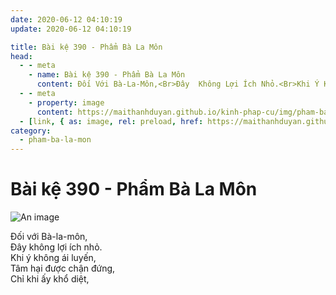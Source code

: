 ```yaml
---
date: 2020-06-12 04:10:19
update: 2020-06-12 04:10:19

title: Bài kệ 390 - Phẩm Bà La Môn
head:
  - - meta
    - name: Bài kệ 390 - Phẩm Bà La Môn
      content: Ðối Với Bà-La-Môn,<Br>Ðây  Không Lợi Ích Nhỏ.<Br>Khi Ý Không Ái Luyến,<Br>Tâm Hại Được Chận Đứng,<Br>Chỉ Khi Ấy Khổ Diệt,<Br>
  - - meta
    - property: image
      content: https://maithanhduyan.github.io/kinh-phap-cu/img/pham-ba-la-mon/pham-ba-la-mon-390.jpg
  - [link, { as: image, rel: preload, href: https://maithanhduyan.github.io/kinh-phap-cu/img/pham-ba-la-mon/pham-ba-la-mon-390.jpg }]
category:
  - pham-ba-la-mon
---
```


# Bài kệ 390 - Phẩm Bà La Môn

![An image](/img/pham-ba-la-mon/pham-ba-la-mon-390.jpg)

Ðối với Bà-la-môn,<br>Ðây  không lợi ích nhỏ.<br>Khi ý không ái luyến,<br>Tâm hại được chận đứng,<br>Chỉ khi ấy khổ diệt,<br>
